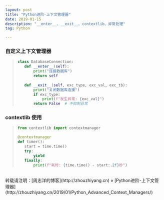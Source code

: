 ```yaml
---
layout: post
title: "Python进阶-上下文管理器"
date: 2019-01-15 
description: "__enter__、__exit__、contextlib、异常处理"
tag: Python 

---
```


### 自定义上下文管理器

>```python
>class DatabaseConnection:
>    def __enter__(self):
>        print("连接数据库")
>        return self
>    
>    def __exit__(self, exc_type, exc_val, exc_tb):
>        print("关闭数据库连接")
>        if exc_type:
>            print(f"发生异常: {exc_val}")
>        return False  # 不抑制异常
>```

### contextlib 使用

>```python
>from contextlib import contextmanager
>
>@contextmanager
>def timer():
>    start = time.time()
>    try:
>        yield
>    finally:
>        print(f"耗时: {time.time() - start:.2f}秒")
>```

<br>
转载请注明：[周志洋的博客](http://zhouzhiyang.cn) » [Python进阶-上下文管理器](http://zhouzhiyang.cn/2019/01/Python_Advanced_Context_Managers/) 

